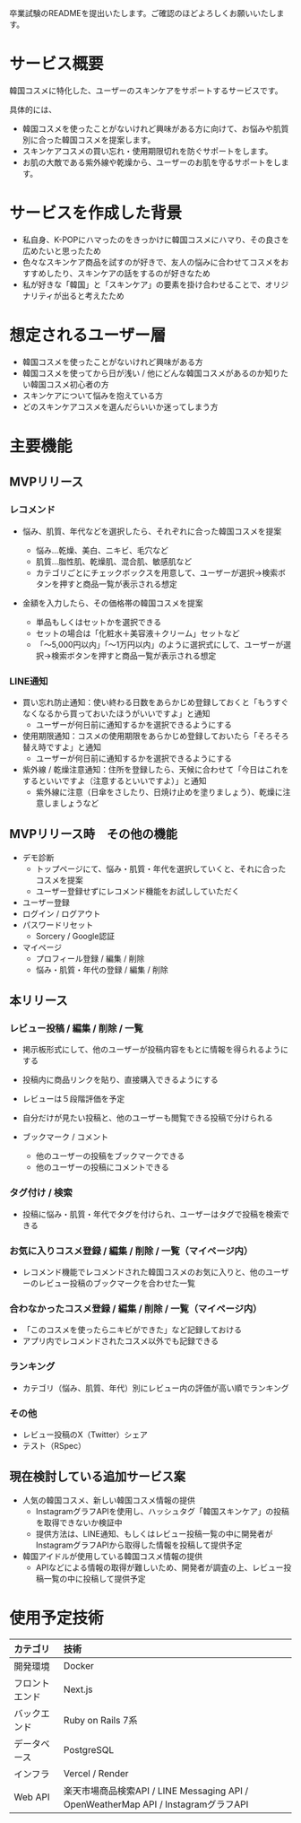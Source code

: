 卒業試験のREADMEを提出いたします。ご確認のほどよろしくお願いいたします。

# サービス概要
韓国コスメに特化した、ユーザーのスキンケアをサポートするサービスです。

具体的には、
- 韓国コスメを使ったことがないけれど興味がある方に向けて、お悩みや肌質別に合った韓国コスメを提案します。
- スキンケアコスメの買い忘れ・使用期限切れを防ぐサポートをします。
- お肌の大敵である紫外線や乾燥から、ユーザーのお肌を守るサポートをします。

# サービスを作成した背景
- 私自身、K-POPにハマったのをきっかけに韓国コスメにハマり、その良さを広めたいと思ったため
- 色々なスキンケア商品を試すのが好きで、友人の悩みに合わせてコスメをおすすめしたり、スキンケアの話をするのが好きなため
- 私が好きな「韓国」と「スキンケア」の要素を掛け合わせることで、オリジナリティが出ると考えたため

# 想定されるユーザー層
- 韓国コスメを使ったことがないけれど興味がある方
- 韓国コスメを使ってから日が浅い / 他にどんな韓国コスメがあるのか知りたい韓国コスメ初心者の方
- スキンケアについて悩みを抱えている方
- どのスキンケアコスメを選んだらいいか迷ってしまう方

# 主要機能
## MVPリリース
### レコメンド
- 悩み、肌質、年代などを選択したら、それぞれに合った韓国コスメを提案
  - 悩み…乾燥、美白、ニキビ、毛穴など
  - 肌質…脂性肌、乾燥肌、混合肌、敏感肌など
  - カテゴリごとにチェックボックスを用意して、ユーザーが選択→検索ボタンを押すと商品一覧が表示される想定

- 金額を入力したら、その価格帯の韓国コスメを提案
  - 単品もしくはセットかを選択できる
  - セットの場合は「化粧水＋美容液＋クリーム」セットなど
  - 「〜5,000円以内」「〜1万円以内」のように選択式にして、ユーザーが選択→検索ボタンを押すと商品一覧が表示される想定

### LINE通知
- 買い忘れ防止通知：使い終わる日数をあらかじめ登録しておくと「もうすぐなくなるから買っておいたほうがいいですよ」と通知
  - ユーザーが何日前に通知するかを選択できるようにする
- 使用期限通知：コスメの使用期限をあらかじめ登録しておいたら「そろそろ替え時ですよ」と通知
  - ユーザーが何日前に通知するかを選択できるようにする
- 紫外線 / 乾燥注意通知：住所を登録したら、天候に合わせて「今日はこれをするといいですよ（注意するといいですよ）」と通知
  - 紫外線に注意（日傘をさしたり、日焼け止めを塗りましょう）、乾燥に注意しましょうなど

## MVPリリース時　その他の機能
- デモ診断
  - トップページにて、悩み・肌質・年代を選択していくと、それに合ったコスメを提案
  - ユーザー登録せずにレコメンド機能をお試ししていただく
- ユーザー登録
- ログイン / ログアウト
- パスワードリセット
  - Sorcery / Google認証
- マイページ
  - プロフィール登録 / 編集 / 削除
  - 悩み・肌質・年代の登録 / 編集 / 削除

## 本リリース
### レビュー投稿 / 編集 / 削除 / 一覧
- 掲示板形式にして、他のユーザーが投稿内容をもとに情報を得られるようにする
- 投稿内に商品リンクを貼り、直接購入できるようにする
- レビューは５段階評価を予定
- 自分だけが見たい投稿と、他のユーザーも閲覧できる投稿で分けられる

- ブックマーク / コメント
  - 他のユーザーの投稿をブックマークできる
  - 他のユーザーの投稿にコメントできる

### タグ付け / 検索
- 投稿に悩み・肌質・年代でタグを付けられ、ユーザーはタグで投稿を検索できる

### お気に入りコスメ登録 / 編集 / 削除 / 一覧（マイページ内）
- レコメンド機能でレコメンドされた韓国コスメのお気に入りと、他のユーザーのレビュー投稿のブックマークを合わせた一覧

### 合わなかったコスメ登録 / 編集 / 削除 / 一覧（マイページ内）
- 「このコスメを使ったらニキビができた」など記録しておける
- アプリ内でレコメンドされたコスメ以外でも記録できる

### ランキング
- カテゴリ（悩み、肌質、年代）別にレビュー内の評価が高い順でランキング

### その他
- レビュー投稿のX（Twitter）シェア
- テスト（RSpec）

## 現在検討している追加サービス案
- 人気の韓国コスメ、新しい韓国コスメ情報の提供
  - InstagramグラフAPIを使用し、ハッシュタグ「韓国スキンケア」の投稿を取得できないか検証中
  - 提供方法は、LINE通知、もしくはレビュー投稿一覧の中に開発者がInstagramグラフAPIから取得した情報を投稿して提供予定
- 韓国アイドルが使用している韓国コスメ情報の提供
  - APIなどによる情報の取得が難しいため、開発者が調査の上、レビュー投稿一覧の中に投稿して提供予定

# 使用予定技術
|カテゴリ|技術|
|:-------------|:------------|
|開発環境|Docker|
|フロントエンド|Next.js|
|バックエンド|Ruby on Rails 7系|
|データベース|PostgreSQL|
|インフラ|Vercel / Render|
|Web API|楽天市場商品検索API / LINE Messaging API / OpenWeatherMap API / InstagramグラフAPI|
